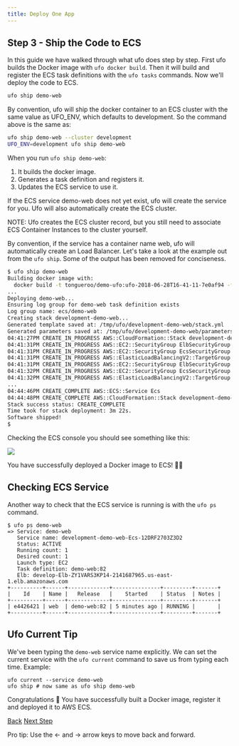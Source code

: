 ```yaml
---
title: Deploy One App
---
```


## Step 3 - Ship the Code to ECS

In this guide we have walked through what ufo does step by step.  First ufo builds the Docker image with `ufo docker build`.  Then it will build and register the ECS task definitions with the `ufo tasks` commands. Now we'll deploy the code to ECS.

```sh
ufo ship demo-web
```

By convention, ufo will ship the docker container to an ECS cluster with the same value as UFO_ENV, which defaults to development.  So the command above is the same as:

```sh
ufo ship demo-web --cluster development
UFO_ENV=development ufo ship demo-web
```

When you run `ufo ship demo-web`:

1. It builds the docker image.
2. Generates a task definition and registers it.
3. Updates the ECS service to use it.

If the ECS service demo-web does not yet exist, ufo will create the service for you. Ufo will also automatically create the ECS cluster.

NOTE: Ufo creates the ECS cluster record, but you still need to associate ECS Container Instances to the cluster yourself.

By convention, if the service has a container name web, ufo will automatically create an Load Balancer.  Let's take a look at the example out from the `ufo ship`.  Some of the output has been removed for conciseness.

```sh
$ ufo ship demo-web
Building docker image with:
  docker build -t tongueroo/demo-ufo:ufo-2018-06-28T16-41-11-7e0af94 -f Dockerfile .
...
Deploying demo-web...
Ensuring log group for demo-web task definition exists
Log group name: ecs/demo-web
Creating stack development-demo-web...
Generated template saved at: /tmp/ufo/development-demo-web/stack.yml
Generated parameters saved at: /tmp/ufo/development-demo-web/parameters.yml
04:41:27PM CREATE_IN_PROGRESS AWS::CloudFormation::Stack development-demo-web User Initiated
04:41:31PM CREATE_IN_PROGRESS AWS::EC2::SecurityGroup ElbSecurityGroup
04:41:31PM CREATE_IN_PROGRESS AWS::EC2::SecurityGroup EcsSecurityGroup
04:41:31PM CREATE_IN_PROGRESS AWS::ElasticLoadBalancingV2::TargetGroup TargetGroup
04:41:31PM CREATE_IN_PROGRESS AWS::EC2::SecurityGroup ElbSecurityGroup Resource creation Initiated
04:41:32PM CREATE_IN_PROGRESS AWS::EC2::SecurityGroup EcsSecurityGroup Resource creation Initiated
04:41:32PM CREATE_IN_PROGRESS AWS::ElasticLoadBalancingV2::TargetGroup TargetGroup Resource creation Initiated
...
04:44:46PM CREATE_COMPLETE AWS::ECS::Service Ecs
04:44:48PM CREATE_COMPLETE AWS::CloudFormation::Stack development-demo-web
Stack success status: CREATE_COMPLETE
Time took for stack deployment: 3m 22s.
Software shipped!
$
```

Checking the ECS console you should see something like this:

<img src="/img/tutorials/ecs-console-ufo-ship.png" class="doc-photo" />

You have successfully deployed a Docker image to ECS! 🍾🥂

## Checking ECS Service

Another way to check that the ECS service is running is with the `ufo ps` command.

    $ ufo ps demo-web
    => Service: demo-web
       Service name: development-demo-web-Ecs-12DRF2703Z3D2
       Status: ACTIVE
       Running count: 1
       Desired count: 1
       Launch type: EC2
       Task definition: demo-web:82
       Elb: develop-Elb-ZY1VARS3KP14-2141687965.us-east-1.elb.amazonaws.com
    +----------+------+-------------+---------------+---------+-------+
    |    Id    | Name |   Release   |    Started    | Status  | Notes |
    +----------+------+-------------+---------------+---------+-------+
    | e4426421 | web  | demo-web:82 | 5 minutes ago | RUNNING |       |
    +----------+------+-------------+---------------+---------+-------+

## Ufo Current Tip

We've been typing the `demo-web` service name explicitly.  We can set the current service with the `ufo current` command to save us from typing each time.  Example:

    ufo current --service demo-web
    ufo ship # now same as ufo ship demo-web

Congratulations 🎊 You have successfully built a Docker image, register it and deployed it to AWS ECS.

<a id="prev" class="btn btn-basic" href="{% link _docs/tutorial-ufo-tasks-build.md %}">Back</a>
<a id="next" class="btn btn-primary" href="{% link _docs/tutorial-ufo-ships.md %}">Next Step</a>
<p class="keyboard-tip">Pro tip: Use the <- and -> arrow keys to move back and forward.</p>
